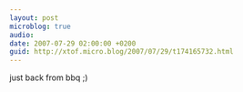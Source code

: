 ```yaml
---
layout: post
microblog: true
audio: 
date: 2007-07-29 02:00:00 +0200
guid: http://xtof.micro.blog/2007/07/29/t174165732.html
---
```

just back from bbq ;)
